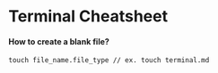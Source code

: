 Terminal Cheatsheet
===============

#### How to create a blank file?
```
touch file_name.file_type // ex. touch terminal.md
```
